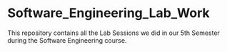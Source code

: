 # Software_Engineering_Lab_Work
This repository contains all the Lab Sessions we did in our 5th Semester during the Software Engineering course.
